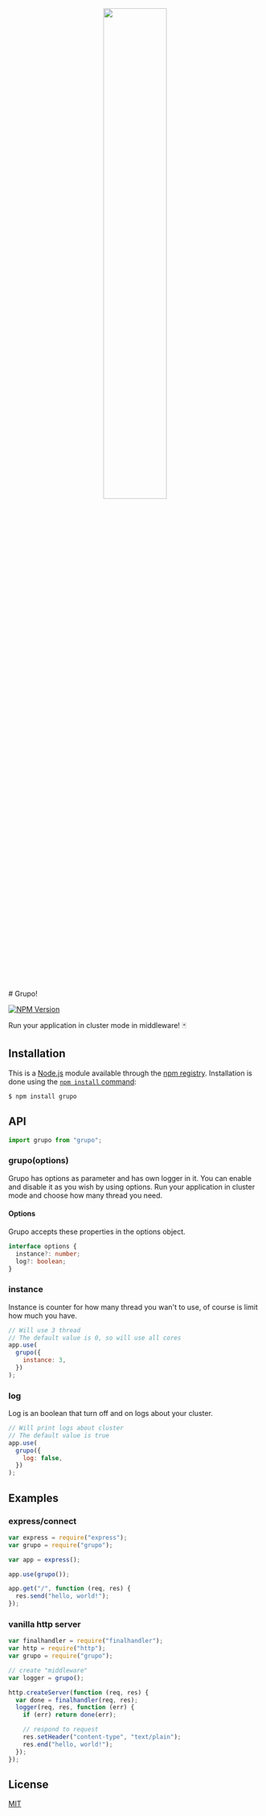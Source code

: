 <center>
<img width="50%" src="https://user-images.githubusercontent.com/53150440/175107210-450ba9f7-661b-488a-aeeb-4f469aecf307.png"></img>
</center>
# Grupo!

[![NPM Version][npm-version-image]][npm-url]

Run your application in cluster mode in middleware! 🃏

## Installation

This is a [Node.js](https://nodejs.org/en/) module available through the
[npm registry](https://www.npmjs.com/). Installation is done using the
[`npm install` command](https://docs.npmjs.com/getting-started/installing-npm-packages-locally):

```sh
$ npm install grupo
```

## API

<!-- eslint-disable no-unused-vars -->

```js
import grupo from "grupo";
```

### grupo(options)

Grupo has options as parameter and has own logger in it. You can enable and disable it as you wish by using options. Run your application in cluster mode and choose how many thread you need.

#### Options

Grupo accepts these properties in the options object.

```ts
interface options {
  instance?: number;
  log?: boolean;
}
```

### instance

Instance is counter for how many thread you wan't to use, of course is limit how much you have.

```js
// Will use 3 thread
// The default value is 0, so will use all cores
app.use(
  grupo({
    instance: 3,
  })
);
```

### log

Log is an boolean that turn off and on logs about your cluster.

```js
// Will print logs about cluster
// The default value is true
app.use(
  grupo({
    log: false,
  })
);
```

## Examples

### express/connect

```js
var express = require("express");
var grupo = require("grupo");

var app = express();

app.use(grupo());

app.get("/", function (req, res) {
  res.send("hello, world!");
});
```

### vanilla http server

```js
var finalhandler = require("finalhandler");
var http = require("http");
var grupo = require("grupo");

// create "middleware"
var logger = grupo();

http.createServer(function (req, res) {
  var done = finalhandler(req, res);
  logger(req, res, function (err) {
    if (err) return done(err);

    // respond to request
    res.setHeader("content-type", "text/plain");
    res.end("hello, world!");
  });
});
```

## License

[MIT](LICENSE)

[npm-url]: https://npmjs.org/package/grupo
[npm-version-image]: https://badgen.net/npm/v/grupo
